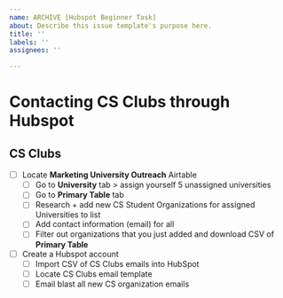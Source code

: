 ```yaml
---
name: ARCHIVE [Hubspot Beginner Task]
about: Describe this issue template's purpose here.
title: ''
labels: ''
assignees: ''

---
```


# Contacting CS Clubs through Hubspot
## CS Clubs
- [ ] Locate **Marketing University Outreach** Airtable
  - [ ] Go to **University** tab > assign yourself 5 unassigned universities 
  - [ ] Go to **Primary Table** tab
  - [ ] Research + add new CS Student Organizations for assigned Universities to list
  - [ ] Add contact information (email) for all
  - [ ] Filter out organizations that you just added and download CSV of **Primary Table**
- [ ] Create a Hubspot account
  - [ ] Import CSV of CS Clubs emails into HubSpot
  - [ ] Locate CS Clubs email template
  - [ ] Email blast all new CS organization emails

